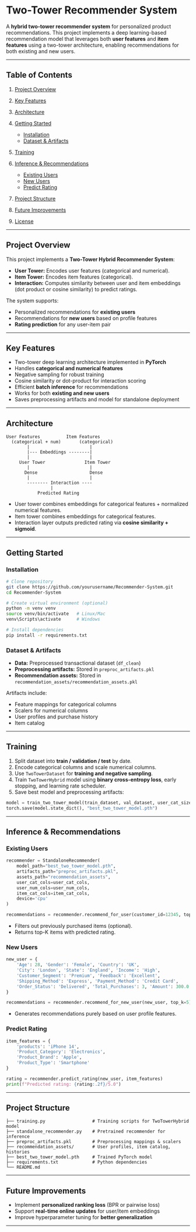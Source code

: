# Two-Tower Recommender System

A **hybrid two-tower recommender system** for personalized product recommendations. This project implements a deep learning-based recommendation model that leverages both **user features** and **item features** using a two-tower architecture, enabling recommendations for both existing and new users.

---

## Table of Contents

1. [Project Overview](#project-overview)
2. [Key Features](#key-features)
3. [Architecture](#architecture)
4. [Getting Started](#getting-started)

   * [Installation](#installation)
   * [Dataset & Artifacts](#dataset--artifacts)
5. [Training](#training)
6. [Inference & Recommendations](#inference--recommendations)

   * [Existing Users](#existing-users)
   * [New Users](#new-users)
   * [Predict Rating](#predict-rating)
7. [Project Structure](#project-structure)
8. [Future Improvements](#future-improvements)
9. [License](#license)

---

## Project Overview

This project implements a **Two-Tower Hybrid Recommender System**:

* **User Tower:** Encodes user features (categorical and numerical).
* **Item Tower:** Encodes item features (categorical).
* **Interaction:** Computes similarity between user and item embeddings (dot product or cosine similarity) to predict ratings.

The system supports:

* Personalized recommendations for **existing users**
* Recommendations for **new users** based on profile features
* **Rating prediction** for any user-item pair

---

## Key Features

* Two-tower deep learning architecture implemented in **PyTorch**
* Handles **categorical and numerical features**
* Negative sampling for robust training
* Cosine similarity or dot-product for interaction scoring
* Efficient **batch inference** for recommendations
* Works for both **existing and new users**
* Saves preprocessing artifacts and model for standalone deployment

---

## Architecture

```
User Features          Item Features
  (categorical + num)       (categorical)
        |                       |
        |--- Embeddings --------|
        |                       |
     User Tower               Item Tower
        |                       |
       Dense                    Dense
        |                       |
        -------- Interaction ----
                 |
            Predicted Rating
```

* User tower combines embeddings for categorical features + normalized numerical features.
* Item tower combines embeddings for categorical features.
* Interaction layer outputs predicted rating via **cosine similarity + sigmoid**.

---

## Getting Started

### Installation

```bash
# Clone repository
git clone https://github.com/yourusername/Recommender-System.git
cd Recommender-System

# Create virtual environment (optional)
python -m venv venv
source venv/bin/activate   # Linux/Mac
venv\Scripts\activate      # Windows

# Install dependencies
pip install -r requirements.txt
```

### Dataset & Artifacts

* **Data:** Preprocessed transactional dataset (`df_clean`)
* **Preprocessing artifacts:** Stored in `preproc_artifacts.pkl`
* **Recommendation assets:** Stored in `recommendation_assets/recommendation_assets.pkl`

Artifacts include:

* Feature mappings for categorical columns
* Scalers for numerical columns
* User profiles and purchase history
* Item catalog

---

## Training

1. Split dataset into **train / validation / test** by date.
2. Encode categorical columns and scale numerical columns.
3. Use `TwoTowerDataset` for **training and negative sampling**.
4. Train `TwoTowerHybrid` model using **binary cross-entropy loss**, early stopping, and learning rate scheduler.
5. Save best model and preprocessing artifacts:

```python
model = train_two_tower_model(train_dataset, val_dataset, user_cat_sizes, item_cat_sizes, user_num_cols)
torch.save(model.state_dict(), "best_two_tower_model.pth")
```

---

## Inference & Recommendations

### Existing Users

```python
recommender = StandaloneRecommender(
    model_path="best_two_tower_model.pth",
    artifacts_path="preproc_artifacts.pkl",
    assets_path="recommendation_assets",
    user_cat_cols=user_cat_cols,
    user_num_cols=user_num_cols,
    item_cat_cols=item_cat_cols,
    device='cpu'
)

recommendations = recommender.recommend_for_user(customer_id=12345, top_k=5)
```

* Filters out previously purchased items (optional).
* Returns top-K items with predicted rating.

### New Users

```python
new_user = {
    'Age': 28, 'Gender': 'Female', 'Country': 'UK',
    'City': 'London', 'State': 'England', 'Income': 'High',
    'Customer_Segment': 'Premium', 'Feedback': 'Excellent',
    'Shipping_Method': 'Express', 'Payment_Method': 'Credit Card',
    'Order_Status': 'Delivered', 'Total_Purchases': 3, 'Amount': 300.0
}

recommendations = recommender.recommend_for_new_user(new_user, top_k=5)
```

* Generates recommendations purely based on user profile features.

### Predict Rating

```python
item_features = {
    'products': 'iPhone 14',
    'Product_Category': 'Electronics',
    'Product_Brand': 'Apple',
    'Product_Type': 'Smartphone'
}

rating = recommender.predict_rating(new_user, item_features)
print(f"Predicted rating: {rating:.2f}/5.0")
```

---

## Project Structure

```
├── training.py                  # Training scripts for TwoTowerHybrid model
├── standalone_recommender.py    # Pretrained recommender for inference
├── preproc_artifacts.pkl        # Preprocessing mappings & scalers
├── recommendation_assets/       # User profiles, item catalog, histories
├── best_two_tower_model.pth     # Trained PyTorch model
├── requirements.txt             # Python dependencies
└── README.md
```

---

## Future Improvements

* Implement **personalized ranking loss** (BPR or pairwise loss)
* Support **real-time online updates** for user/item embeddings
* Improve hyperparameter tuning for **better generalization**

---
